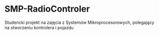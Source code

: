 # SMP-RadioControler
Studencki projekt na zajęcia z Systemów Mikroprocesorowych, polegający na  stworzeniu kontrolera i pojazdu
